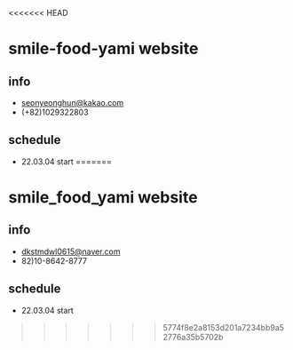 <<<<<<< HEAD
# smile-food-yami website

## info
- seonyeonghun@kakao.com
- (+82)1029322803

## schedule
- 22.03.04 start
=======
# smile_food_yami website

## info
- dkstmdwl0615@naver.com
- 82)10-8642-8777

## schedule
- 22.03.04 start
>>>>>>> 5774f8e2a8153d201a7234bb9a52776a35b5702b
